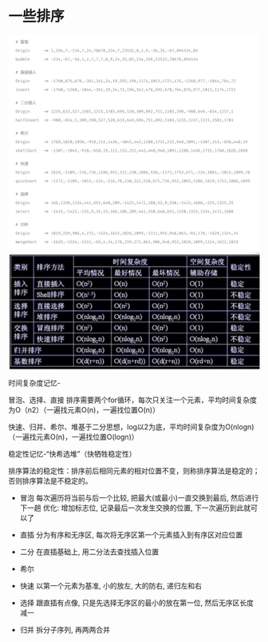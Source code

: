 # 一些排序

![some sort](./sort.png)
![some sort](./fzd.png)

时间复杂度记忆-  
 
冒泡、选择、直接 排序需要两个for循环，每次只关注一个元素，平均时间复杂度为O（n2）（一遍找元素O(n)，一遍找位置O(n)） 

快速、归并、希尔、堆基于二分思想，log以2为底，平均时间复杂度为O(nlogn)（一遍找元素O(n)，一遍找位置O(logn)）
 
稳定性记忆-“快希选堆”（快牺牲稳定性）  

排序算法的稳定性：排序前后相同元素的相对位置不变，则称排序算法是稳定的；否则排序算法是不稳定的。
 

- 冒泡
    每次遍历将当前与后一个比较, 把最大(或最小)一直交换到最后, 然后进行下一趟
    优化: 增加标志位, 记录最后一次发生交换的位置, 下一次遍历到此就可以了

- 直插
    分为有序和无序区, 每次将无序区第一个元素插入到有序区对应位置

- 二分
    在直插基础上, 用二分法去查找插入位置

- 希尔


- 快速
    以第一个元素为基准, 小的放左, 大的防右, 递归左和右

- 选择
    跟直插有点像, 只是先选择无序区的最小的放在第一位, 然后无序区长度减一

- 归并
    拆分子序列, 再两两合并

    
